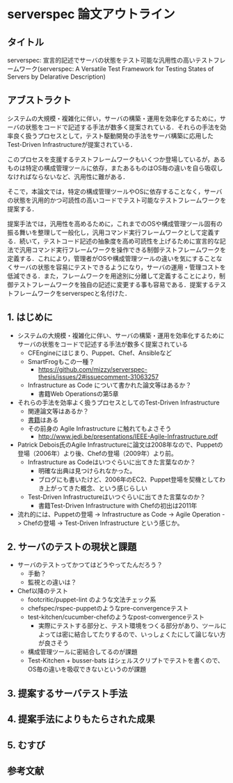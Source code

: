 # serverspec 論文アウトライン

## タイトル

serverspec: 宣言的記述でサーバの状態をテスト可能な汎用性の高いテストフレームワーク(serverspec: A Versatile Test Framework for Testing States of Servers by Delarative Description)

## アブストラクト

システムの大規模・複雑化に伴い，サーバの構築・運用を効率化するために，サーバの状態をコードで記述する手法が数多く提案されている．それらの手法を効率良く扱うプロセスとして，テスト駆動開発の手法をサーバ構築に応用したTest-Driven Infrastructureが提案されている．

このプロセスを支援するテストフレームワークもいくつか登場しているが，あるものは特定の構成管理ツールに依存，またあるものはOS毎の違いを自ら吸収しなければならないなど、汎用性に難がある．

そこで，本論文では，特定の構成管理ツールやOSに依存することなく，サーバの状態を汎用的かつ可読性の高いコードでテスト可能なテストフレームワークを提案する．

提案手法では，汎用性を高めるために，これまでのOSや構成管理ツール固有の振る舞いを整理して一般化し，汎用コマンド実行フレームワークとして定義する．続いて，テストコード記述の抽象度を高め可読性を上げるために宣言的な記法で汎用コマンド実行フレームワークを操作できる制御テストフレームワークを定義する．これにより，管理者がOSや構成管理ツールの違いを気にすることなくサーバの状態を容易にテストできるようになり，サーバの運用・管理コストを低減できる．また，フレームワークを用途別に分離して定義することにより，制御テストフレームワークを独自の記述に変更する事も容易である．提案するテストフレームワークをserverspecと名付けた．

## 1. はじめに

 * システムの大規模・複雑化に伴い、サーバの構築・運用を効率化するためにサーバの状態をコードで記述する手法が数多く提案されている
   * CFEngineにはじまり、Puppet、Chef、Ansibleなど
   * SmartFrogもこの一種？
     * https://github.com/mizzy/serverspec-thesis/issues/2#issuecomment-31063257
   * Infrastructure as Code について書かれた論文等はあるか？
     * 書籍Web Operationsの第5章
 * それらの手法を効率よく扱うプロセスとしてのTest-Driven Infrastructure
   * 関連論文等はあるか？
   * [書籍](http://shop.oreilly.com/product/0636920030973.do)はある
   * その前身の Agile Infrastructure に触れてもよさそう
     * http://www.jedi.be/presentations/IEEE-Agile-Infrastructure.pdf
 * Patrick Debois氏のAgile Infrastructureに論文は2008年なので、Puppetの登場（2006年）より後、Chefの登場（2009年）より前。
     * Infrastructure as Codeはいつぐらいに出てきた言葉なのか？
       * 明確な出典は見つけられなかった。
       * ブログにも書いたけど、2006年のEC2、Puppet登場を契機としてわき上がってきた概念、という感じらしい
     * Test-Driven Infrastructureはいつぐらいに出てきた言葉なのか？
       * 書籍Test-Driven Infrastructure with Chefの初出は2011年
 * 流れ的には、Puppetの登場 -> Infrastructure as Code -> Agile Operation -> Chefの登場 -> Test-Driven Infrastructure という感じか。

## 2. サーバのテストの現状と課題

* サーバのテストってかつてはどうやってたんだろう？
  * 手動？
  * 監視との違いは？
* Chef以降のテスト
  * footcritic/puppet-lint のような文法チェック系
  * chefspec/rspec-puppetのようなpre-convergenceテスト
  * test-kitchen/cucumber-chefのようなpost-convergenceテスト
    * 実際にテストする部分と、テスト環境をつくる部分があり、ツールによっては密に結合してたりするので、いっしょくたにして論じない方が良さそう
  * 構成管理ツールに密結合してるのが課題
  * Test-Kitchen + busser-bats はシェルスクリプトでテストを書くので、OS毎の違いを吸収できないというのが課題

## 3. 提案するサーバテスト手法

## 4. 提案手法によりもたらされた成果


## 5. むすび

## 参考文献
